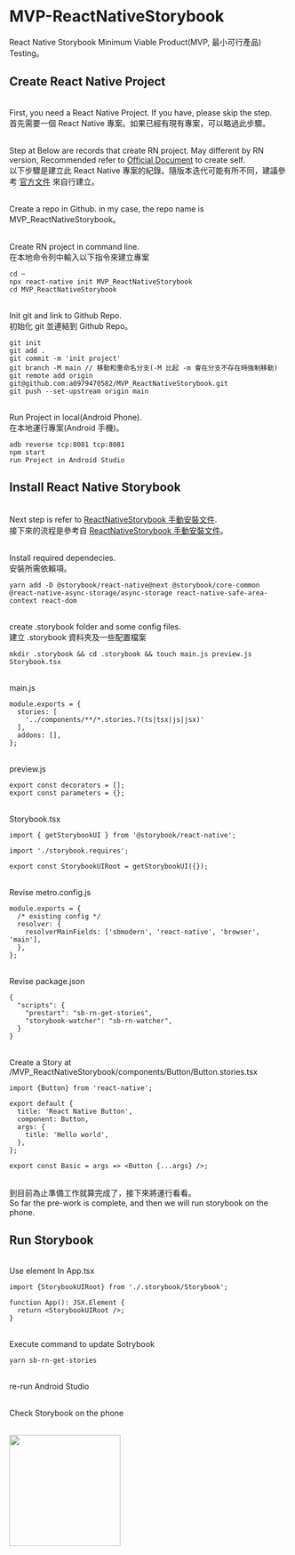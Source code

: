 # MVP-ReactNativeStorybook
React Native Storybook Minimum Viable Product(MVP, 最小可行產品) Testing。

## Create React Native Project
<br>First, you need a React Native Project. If you have, please skip the step.
<br>首先需要一個 React Native 專案。如果已經有現有專案，可以略過此步驟。

<br>Step at Below are records that create RN project. May different by RN version, Recommended refer to [Official Document](https://reactnative.dev/docs/environment-setup) to create self.
<br>以下步驟是建立此 React Native 專案的紀錄。隨版本迭代可能有所不同，建議參考 [官方文件](https://reactnative.dev/docs/environment-setup) 來自行建立。


<br>Create a repo in Github. in my case, the repo name is MVP_ReactNativeStorybook。

<br>Create RN project in command line. 
<br>在本地命令列中輸入以下指令來建立專案
```
cd ~
npx react-native init MVP_ReactNativeStorybook
cd MVP_ReactNativeStorybook
```

<br>Init git and link to Github Repo. 
<br>初始化 git 並連結到 Github Repo。
```
git init
git add .
git commit -m 'init project'
git branch -M main // 移動和重命名分支(-M 比起 -m 會在分支不存在時強制移動)
git remote add origin git@github.com:a0979470582/MVP_ReactNativeStorybook.git
git push --set-upstream origin main
```

<br>Run Project in local(Android Phone). 
<br>在本地運行專案(Android 手機)。
```
adb reverse tcp:8081 tcp:8081
npm start
run Project in Android Studio
```

## Install React Native Storybook
<br>Next step is refer to [ReactNativeStorybook 手動安裝文件](https://github.com/storybookjs/react-native/blob/next-6.0/MANUAL_SETUP.md).
<br>接下來的流程是參考自 [ReactNativeStorybook 手動安裝文件](https://github.com/storybookjs/react-native/blob/next-6.0/MANUAL_SETUP.md)。

<br>Install required dependecies. 
<br>安裝所需依賴項。

```
yarn add -D @storybook/react-native@next @storybook/core-common @react-native-async-storage/async-storage react-native-safe-area-context react-dom
```

<br>create .storybook folder and some config files. 
<br>建立 .storybook 資料夾及一些配置檔案
```
mkdir .storybook && cd .storybook && touch main.js preview.js Storybook.tsx
```

<br>main.js
```
module.exports = {
  stories: [
    '../components/**/*.stories.?(ts|tsx|js|jsx)'
  ],
  addons: [],
};
```

<br>preview.js
```
export const decorators = [];
export const parameters = {};
```

<br>Storybook.tsx
```
import { getStorybookUI } from '@storybook/react-native';

import './storybook.requires';

export const StorybookUIRoot = getStorybookUI({});
```

<br>Revise metro.config.js
```
module.exports = {
  /* existing config */
  resolver: {
    resolverMainFields: ['sbmodern', 'react-native', 'browser', 'main'],
  },
};
```

<br>Revise package.json
```
{
  "scripts": {
    "prestart": "sb-rn-get-stories",
    "storybook-watcher": "sb-rn-watcher",
  }
}
```

<br>Create a Story at /MVP_ReactNativeStorybook/components/Button/Button.stories.tsx
```
import {Button} from 'react-native';

export default {
  title: 'React Native Button',
  component: Button,
  args: {
    title: 'Hello world',
  },
};

export const Basic = args => <Button {...args} />;
```

<br>到目前為止準備工作就算完成了，接下來將運行看看。
<br>So far the pre-work is complete, and then we will run storybook on the phone.


## Run Storybook
<br>Use <StorybookUIRoot /> element In App.tsx
```
import {StorybookUIRoot} from './.storybook/Storybook';

function App(): JSX.Element {
  return <StorybookUIRoot />;
}
```

<br>Execute command to update Sotrybook
```
yarn sb-rn-get-stories
```

<br>re-run Android Studio

<br>Check Storybook on the phone

<br><image src="https://user-images.githubusercontent.com/45554149/221398084-943c29d8-91dc-44a7-9808-86ea1ec39cb2.jpg" width="200px"/>


